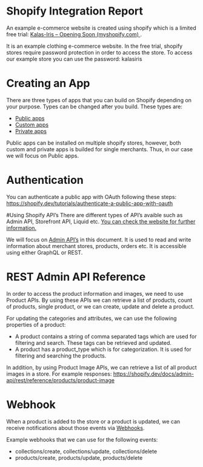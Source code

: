 # Shopify Integration Report

An example e-commerce website is created using shopify which is a limited free trial: [ Kalas-Iris – Opening Soon (myshopify.com) ](https://kalas-iris.myshopify.com/).

It is an example clothing e-commerce website. In the free trial, shopify stores require password protection in order to access the store. To access our example store you can use the password: kalasiris

# Creating an App

There are three types of apps that you can build on Shopify depending on your purpose. Types can be changed after you build. These types are:
* [Public apps](https://shopify.dev/concepts/apps#public-apps)
* [Custom apps](https://shopify.dev/concepts/apps#custom-apps)
* [Private apps](https://shopify.dev/concepts/apps#private-apps)

Public apps can be installed on multiple shopify stores, however, both custom and private apps is builded for single merchants. Thus, in our case we will focus on Public apps.

# Authentication

You can authenticate a public app with OAuth following these steps: https://shopify.dev/tutorials/authenticate-a-public-app-with-oauth

#Using Shopify API’s
There are different types of API’s avaible such as Admin API, Storefront API, Liquid etc. [You can check the website for further information.](https://shopify.dev/concepts/about-apis)

We will focus on [Admin API’s](https://shopify.dev/docs/admin-api) in this document. It is used to read and write information about merchant stores, products, orders etc. It is accessible using either GraphQL or REST. 

# REST Admin API Reference
In order to access the product information and images, we need to use Product APIs. By using these APIs we can retrieve a list of products, count of products, single product, or we can create, update and delete a product.

For updating the categories and attributes, we can use the following properties of a product: 
* A product contains a string of comma separated tags which are used for filtering and search. These tags can be retrieved and updated. 
* A product has a product_type which is for categorization. It is used for filtering and searching the products.

In addition, by using Product Image APIs, we can retrieve a list of all product images in a store. For example responses: https://shopify.dev/docs/admin-api/rest/reference/products/product-image

# Webhook
When a product is added to the store or a product is updated, we can receive notifications about those events via [Webhooks](https://shopify.dev/docs/admin-api/rest/reference/events/webhook). 

Example webhooks that we can use for the following events:
* collections/create, collections/update, collections/delete
* products/create, products/update, products/delete
